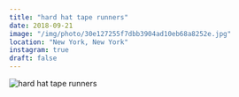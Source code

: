 ```yaml
---
title: "hard hat tape runners"
date: 2018-09-21
image: "/img/photo/30e127255f7dbb3904ad10eb68a8252e.jpg"
location: "New York, New York"
instagram: true
draft: false
---
```


![hard hat tape runners](/img/photo/30e127255f7dbb3904ad10eb68a8252e.jpg)
